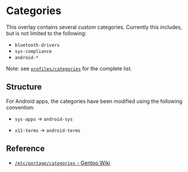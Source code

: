 # Categories

This overlay contains several custom categories.
Currently this includes, but is not limited to the following:

- `bluetooth-drivers`
- `sys-compliance`
- `android-*`

Note: see [`profiles/categories`](../../../../profiles/categories) for the complete list.

## Structure

For Android apps, the categories have been modified using the
following convention:

- `sys-apps` -> `android-sys`

- `x11-terms` -> `android-terms`

## Reference

- [`/etc/portage/categories` - Gentoo Wiki](https://wiki.gentoo.org/wiki//etc/portage/categories)
